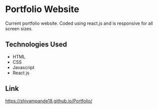 # Portfolio Website

Current portfolio website. Coded using react.js and is responsive for all screen sizes.

## Technologies Used

- HTML
- CSS
- Javascript
- React js

## Link
https://shivampande18.github.io/Portfolio/
